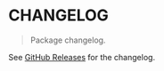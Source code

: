 # CHANGELOG

> Package changelog.

See [GitHub Releases](https://github.com/stdlib-js/ndarray-slice-assign/releases) for the changelog.